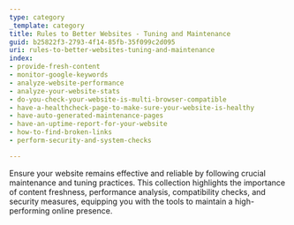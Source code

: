 ```yaml
---
type: category
_template: category
title: Rules to Better Websites - Tuning and Maintenance
guid: b25822f3-2793-4f14-85fb-35f099c2d095
uri: rules-to-better-websites-tuning-and-maintenance
index:
- provide-fresh-content
- monitor-google-keywords
- analyze-website-performance
- analyze-your-website-stats
- do-you-check-your-website-is-multi-browser-compatible
- have-a-healthcheck-page-to-make-sure-your-website-is-healthy
- have-auto-generated-maintenance-pages
- have-an-uptime-report-for-your-website
- how-to-find-broken-links
- perform-security-and-system-checks

---
```


Ensure your website remains effective and reliable by following crucial maintenance and tuning practices. This collection highlights the importance of content freshness, performance analysis, compatibility checks, and security measures, equipping you with the tools to maintain a high-performing online presence.
